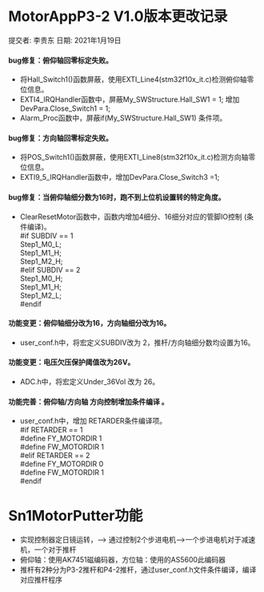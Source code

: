 # MotorAppP3-2 V1.0版本更改记录  
   提交者: 李贵东 日期: 2021年1月19日
#### bug修复：俯仰轴回零标定失败。
* 将Hall_Switch1()函数屏蔽，使用EXTI_Line4(stm32f10x_it.c)检测俯仰轴零位信息。
* EXTI4_IRQHandler函数中，屏蔽My_SWStructure.Hall_SW1 = 1; 增加DevPara.Close_Switch1 = 1;
* Alarm_Proc函数中，屏蔽if(My_SWStructure.Hall_SW1) 条件项。
#### bug修复：方向轴回零标定失败。
* 将POS_Switch1()函数屏蔽，使用EXTI_Line8(stm32f10x_it.c)检测方向轴零位信息。
* EXTI9_5_IRQHandler函数中，增加DevPara.Close_Switch3 =1;
#### bug修复：当俯仰轴细分数为16时，跑不到上位机设置转的特定角度。
* ClearResetMotor函数中，函数内增加4细分、16细分对应的管脚IO控制 (条件编译)。  
   #if SUBDIV == 1   
     Step1_M0_L;  
     Step1_M1_H;  
     Step1_M2_H;  
   #elif SUBDIV == 2  
     Step1_M0_H;  
     Step1_M1_H;  
     Step1_M2_L;  
  #endif		
#### 功能变更：俯仰轴细分改为16，方向轴细分改为16。
* user_conf.h中，将宏定义SUBDIV改为 2，推杆/方向轴细分数均设置为16。
#### 功能变更：电压欠压保护阈值改为26V。
* ADC.h中，将宏定义Under_36Vol 改为 26。
#### 功能完善：俯仰轴/方向轴 方向控制增加条件编译 。
* user_conf.h中，增加 RETARDER条件编译项。  
  #if RETARDER == 1   
    #define FY_MOTORDIR 1    
    #define FW_MOTORDIR 1    
  #elif RETARDER == 2  
   #define FY_MOTORDIR 0    
   #define FW_MOTORDIR 1     
  #endif

# Sn1MotorPutter功能
* 实现控制器定日镜运转，--> 通过控制2个步进电机-->一个步进电机对于减速机，一个对于推杆
* 俯仰轴：使用AK7451磁编码器，方位轴：使用的AS5600此编码器
* 推杆有2种分为P3-2推杆和P4-2推杆，通过user_conf.h文件条件编译，编译对应推杆程序

